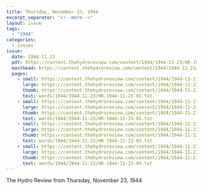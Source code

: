 ```yaml
---
title: Thursday, November 23, 1944
excerpt_separator: "<!--more-->"
layout: issue
tags:
  - "1944"
categories:
  - issues
issue:
  date: 1944-11-23
  pdf: https://content.thehydroreview.com/content/1944/1944-11-23/HR-1944-11-23.pdf
  masthead: https://content.thehydroreview.com/content/1944/1944-11-23/masthead/HR-1944-11-23.jpg
  pages:
    - small: https://content.thehydroreview.com/content/1944/1944-11-23/small/HR-1944-11-23-01.jpg
      large: https://content.thehydroreview.com/content/1944/1944-11-23/large/HR-1944-11-23-01.jpg
      thumb: https://content.thehydroreview.com/content/1944/1944-11-23/thumbnails/HR-1944-11-23-01.jpg
      text: words/1944/1944-11-23/HR-1944-11-23-01.txt
    - small: https://content.thehydroreview.com/content/1944/1944-11-23/small/HR-1944-11-23-02.jpg
      large: https://content.thehydroreview.com/content/1944/1944-11-23/large/HR-1944-11-23-02.jpg
      thumb: https://content.thehydroreview.com/content/1944/1944-11-23/thumbnails/HR-1944-11-23-02.jpg
      text: words/1944/1944-11-23/HR-1944-11-23-02.txt
    - small: https://content.thehydroreview.com/content/1944/1944-11-23/small/HR-1944-11-23-03.jpg
      large: https://content.thehydroreview.com/content/1944/1944-11-23/large/HR-1944-11-23-03.jpg
      thumb: https://content.thehydroreview.com/content/1944/1944-11-23/thumbnails/HR-1944-11-23-03.jpg
      text: words/1944/1944-11-23/HR-1944-11-23-03.txt
    - small: https://content.thehydroreview.com/content/1944/1944-11-23/small/HR-1944-11-23-04.jpg
      large: https://content.thehydroreview.com/content/1944/1944-11-23/large/HR-1944-11-23-04.jpg
      thumb: https://content.thehydroreview.com/content/1944/1944-11-23/thumbnails/HR-1944-11-23-04.jpg
      text: words/1944/1944-11-23/HR-1944-11-23-04.txt
---
```


The Hydro Review from Thursday, November 23, 1944

<!--more-->

